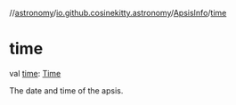 //[astronomy](../../../index.md)/[io.github.cosinekitty.astronomy](../index.md)/[ApsisInfo](index.md)/[time](time.md)

# time

val [time](time.md): [Time](../-time/index.md)

The date and time of the apsis.
